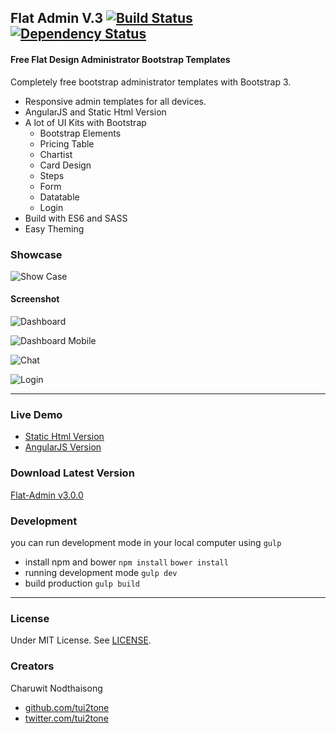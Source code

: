 ## Flat Admin V.3 [![Build Status](https://travis-ci.org/tui2tone/flat-admin-bootstrap-templates.svg?branch=dev-v3)](https://travis-ci.org/tui2tone/flat-admin-bootstrap-templates) [![Dependency Status](https://gemnasium.com/badges/github.com/tui2tone/flat-admin-bootstrap-templates.svg)](https://gemnasium.com/github.com/tui2tone/flat-admin-bootstrap-templates)

#### Free Flat Design Administrator Bootstrap Templates

Completely free bootstrap administrator templates with Bootstrap 3.

- Responsive admin templates for all devices.
- AngularJS and Static Html Version
- A lot of UI Kits with Bootstrap
  - Bootstrap Elements
  - Pricing Table
  - Chartist
  - Card Design
  - Steps
  - Form
  - Datatable
  - Login
- Build with ES6 and SASS
- Easy Theming

### Showcase

![Show Case](http://templates.tui2tone.com/flat-admin/assets/images/flat-admin-showcase-mini.jpg)


#### Screenshot

![Dashboard](http://templates.tui2tone.com/flat-admin/assets/images/dashboard.png)

![Dashboard Mobile](http://templates.tui2tone.com/flat-admin/assets/images/dashboard-mobile.png)

![Chat](http://templates.tui2tone.com/flat-admin/assets/images/messaging.png)

![Login](http://templates.tui2tone.com/flat-admin/assets/images/login.png)

---

### Live Demo

- [Static Html Version](http://tui2tone.github.io/flat-admin-bootstrap-templates/html/index.html)
- [AngularJS Version](http://tui2tone.github.io/flat-admin-bootstrap-templates/angularjs/index.html)

### Download Latest Version

[Flat-Admin v3.0.0](https://github.com/tui2tone/flat-admin-bootstrap-templates/archive/master.zip)

### Development

you can run development mode in your local computer using `gulp`

- install npm and bower
  `npm install` `bower install`
- running development mode
  `gulp dev`
- build production
  `gulp build`

---

### License

Under MIT License. See [LICENSE](https://github.com/tui2tone/flat-admin-bootstrap-templates/blob/master/LICENSE).

### Creators

Charuwit Nodthaisong

- [github.com/tui2tone](https://github.com/tui2tone)
- [twitter.com/tui2tone](https://twitter.com/tui2tone)